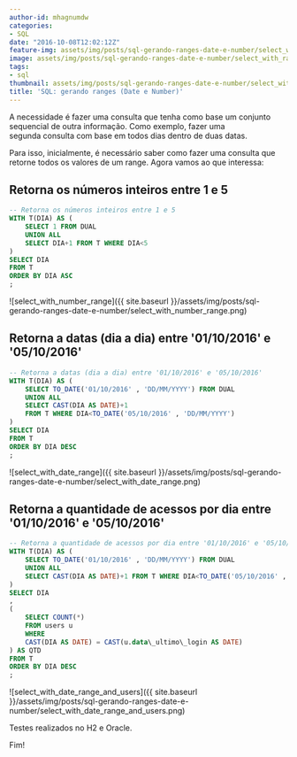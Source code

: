```yaml
---
author-id: mhagnumdw
categories:
- SQL
date: "2016-10-08T12:02:12Z"
feature-img: assets/img/posts/sql-gerando-ranges-date-e-number/select_with_rangre_logo.png
image: assets/img/posts/sql-gerando-ranges-date-e-number/select_with_rangre_logo.png
tags:
- sql
thumbnail: assets/img/posts/sql-gerando-ranges-date-e-number/select_with_rangre_logo.png
title: 'SQL: gerando ranges (Date e Number)'
---
```


A necessidade é fazer uma consulta que tenha como base um conjunto sequencial de outra informação. Como exemplo, fazer uma segunda consulta com base em todos dias dentro de duas datas.

<!--more-->

Para isso, inicialmente, é necessário saber como fazer uma consulta que retorne todos os valores de um range. Agora vamos ao que interessa:

## Retorna os números inteiros entre 1 e 5

```sql
-- Retorna os números inteiros entre 1 e 5
WITH T(DIA) AS (
    SELECT 1 FROM DUAL
    UNION ALL
    SELECT DIA+1 FROM T WHERE DIA<5
)
SELECT DIA
FROM T
ORDER BY DIA ASC
;
```

![select_with_number_range]({{ site.baseurl }}/assets/img/posts/sql-gerando-ranges-date-e-number/select_with_number_range.png)

## Retorna a datas (dia a dia) entre '01/10/2016' e '05/10/2016'

```sql
-- Retorna a datas (dia a dia) entre '01/10/2016' e '05/10/2016'
WITH T(DIA) AS (
    SELECT TO_DATE('01/10/2016' , 'DD/MM/YYYY') FROM DUAL
    UNION ALL
    SELECT CAST(DIA AS DATE)+1
    FROM T WHERE DIA<TO_DATE('05/10/2016' , 'DD/MM/YYYY')
)
SELECT DIA
FROM T
ORDER BY DIA DESC
;
```

![select_with_date_range]({{ site.baseurl }}/assets/img/posts/sql-gerando-ranges-date-e-number/select_with_date_range.png)

## Retorna a quantidade de acessos por dia entre '01/10/2016' e '05/10/2016'

```sql
-- Retorna a quantidade de acessos por dia entre '01/10/2016' e '05/10/2016'
WITH T(DIA) AS (
    SELECT TO_DATE('01/10/2016' , 'DD/MM/YYYY') FROM DUAL
    UNION ALL
    SELECT CAST(DIA AS DATE)+1 FROM T WHERE DIA<TO_DATE('05/10/2016' , 'DD/MM/YYYY')
)
SELECT DIA
,
(
    SELECT COUNT(*)
    FROM users u
    WHERE
    CAST(DIA AS DATE) = CAST(u.data\_ultimo\_login AS DATE)
) AS QTD
FROM T
ORDER BY DIA DESC
;
```

![select_with_date_range_and_users]({{ site.baseurl }}/assets/img/posts/sql-gerando-ranges-date-e-number/select_with_date_range_and_users.png)

Testes realizados no H2 e Oracle.

Fim!
